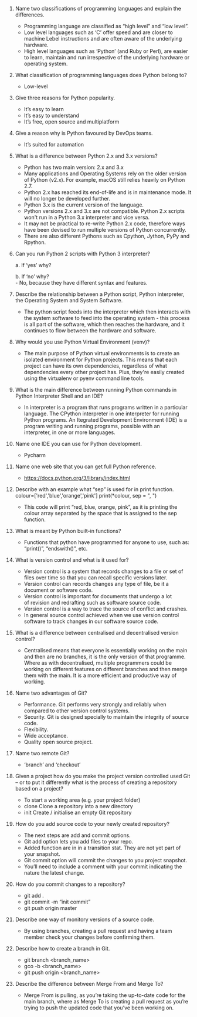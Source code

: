 1. Name two classifications of programming languages and explain the differences. 
    - Programming language are classified as “high level” and “low level”. 
    - Low level languages such as ‘C’ offer speed and are closer to machine Lebel instructions and are often aware of the underlying hardware.
    - High level languages such as ‘Python’ (and Ruby or Perl), are easier to learn, maintain and run irrespective of the underlying hardware or operating system.


2. What classification of programming languages does Python belong to? 
    - Low-level


3. Give three reasons for Python popularity. 
    - It’s easy to learn
    - It’s easy to understand 
    - It’s free, open source and multiplatform


4. Give a reason why is Python favoured by DevOps teams. 
    - It’s suited for automation


5. What is a difference between Python 2.x and 3.x versions? 
    - Python has two main version: 2.x and 3.x
    - Many applications and Operating Systems rely on the older version of Python (v2.x). For example, macOS still relies heavily on Python 2.7.
    - Python 2.x has reached its end-of-life and is in maintenance mode. It will no longer be developed further. 
    - Python 3.x is the current version of the language.
    - Python versions 2.x and 3.x are not compatible. Python 2.x scripts won't run in a Python 3.x interpreter and vice versa.
    - It may not be practical to re-write Python 2.x code, therefore ways have been devised to run multiple versions of Python concurrently.
    - There are also different Pythons such as Cpython, Jython, PyPy and Rpython.


6. Can you run Python 2 scripts with Python 3 interpreter? 

	a. If ‘yes’ why? 

	b. If ‘no’ why? <br>
    		- No, because they have different syntax and features.


7. Describe the relationship between a Python script, Python interpreter, the Operating System and System Software. 

    - The python script feeds into the interpreter which then interacts with the system software to feed into the operating system - this process is all part of the software, which then reaches the hardware, and it continues to flow between the hardware and software.

8. Why would you use Python Virtual Environment (venv)? 
    - The main purpose of Python virtual environments is to create an isolated environment for Python projects. This means that each project can have its own dependencies, regardless of what dependencies every other project has. Plus, they're easily created using the virtualenv or pyenv command line tools.


9. What is the main difference between running Python commands in Python Interpreter Shell and an IDE? 
    - In interpreter is a program that runs programs written in a particular language. The CPython interpreter in one interpreter for running Python programs. An Itegrated Development Environment (IDE) is a program writing and running programs, possible with an interpreter, in one or more languages.


10. Name one IDE you can use for Python development. 
    - Pycharm


11. Name one web site that you can get full Python reference. 
    - https://docs.python.org/3/library/index.html 


12. Describe with an example what “sep” is used for in print function. 
	colour=['red','blue','orange','pink']
	print(*colour, sep = ", ")
    - This code will print “red, blue, orange, pink”, as it is printing the colour array separated by the space that is assigned to the sep function.


13. What is meant by Python built-in functions? 
	- Functions that python have programmed for anyone to use, such as: “print()”, “endswith()”, etc.


14. What is version control and what is it used for? 
    - Version control is a system that records changes to a file or set of files over time so that you can recall specific versions later.
    - Version control can records changes any type of file, be it a document or software code.
    - Version control is important for documents that undergo a lot of revision and redrafting such as software source code. 
    - Version control is a way to trace the source of conflict and crashes.
    - In general source control achieved when we use version control software to track changes in our software source code.


15. What is a difference between centralised and decentralised version control? 
    - Centralised means that everyone is essentially working on the main and then are no branches, it is the only version of that programme. Where as with decentralised, multiple programmers could be working on different features on different branches and then merge them with the main. It is a more efficient and productive way of working.


16. Name two advantages of Git? 
    - Performance. Git performs very strongly and reliably when compared to other version control systems.
    - Security. Git is designed specially to maintain the integrity of source code.
    - Flexibility.
    - Wide acceptance.
    - Quality open source project.


17. Name two remote Git? 
    - ‘branch’ and ‘checkout’


18. Given a project how do you make the project version controlled used Git – or to put it differently what is the process of creating a repository based on a project? 
    - To start a working area (e.g. your project folder)
    -    clone      Clone a repository into a new directory
    -    init       Create / initialise an empty Git repository


19. How do you add source code to your newly created repository? 
    - The next steps are add and commit options. 
    - Git add option lets you add files to your repo.  
    - Added function are in in a transition stat. They are not yet part of your snapshot.
    - Git commit option will commit the changes to you project snapshot.
    - You’ll need to include a comment with your commit indicating the nature the latest change.


20. How do you commit changes to a repository? 
    - git add .
    - git commit -m “init commit”
    - git push origin master


21. Describe one way of monitory versions of a source code. 
    - By using branches, creating a pull request and having a team member check your changes before confirming them.


22. Describe how to create a branch in Git. 
    - git branch <branch_name>
    - gco -b <branch_name>
    - git push origin <branch_name> 


23. Describe the difference between Merge From and Merge To?
    - Merge From is pulling, as you’re taking the up-to-date code for the main branch, where as Merge To is creating a pull request as you’re trying to push the updated code that you’ve been working on.



